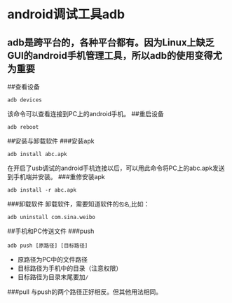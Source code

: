 android调试工具adb
=====
adb是跨平台的，各种平台都有。因为Linux上缺乏GUI的android手机管理工具，所以adb的使用变得尤为重要
-----
##查看设备

    adb devices
该命令可以查看连接到PC上的android手机。
##重启设备

    adb reboot
    
##安装与卸载软件
###安装apk

    adb install abc.apk
在开启了usb调试的android手机连接以后，可以用此命令将PC上的abc.apk发送到手机端并安装。
###重修安装apk

    adb install -r abc.apk
    
###卸载软件
卸载软件，需要知道软件的`包名`,比如：

    adb uninstall com.sina.weibo
##手机和PC传送文件
###push

    adb push [原路径] [目标路径]
* 原路径为PC中的文件路径
* 目标路径为手机中的目录（注意权限）
* 目标路径为目录末尾要加`/`

###pull
与push的两个路径正好相反。但其他用法相同。
